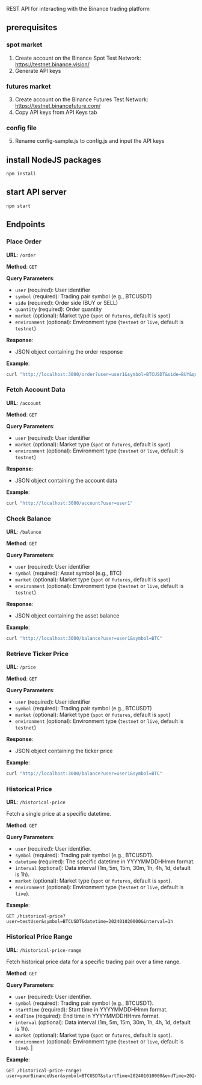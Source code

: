 REST API for interacting with the Binance trading platform

## prerequisites

### spot market
1. Create account on the Binance Spot Test Network: https://testnet.binance.vision/
2. Generate API keys

### futures market
3. Create account on the Binance Futures Test Network: https://testnet.binancefuture.com/
4. Copy API keys from API Keys tab

### config file
5. Rename config-sample.js to config.js and input the API keys

## install NodeJS packages

    npm install

## start API server

    npm start

## Endpoints

### Place Order

**URL**: `/order`

**Method**: `GET`

**Query Parameters**:
- `user` (required): User identifier
- `symbol` (required): Trading pair symbol (e.g., BTCUSDT)
- `side` (required): Order side (BUY or SELL)
- `quantity` (required): Order quantity
- `market` (optional): Market type (`spot` or `futures`, default is `spot`)
- `environment` (optional): Environment type (`testnet` or `live`, default is `testnet`)

**Response**:
- JSON object containing the order response

**Example**:

```bash
curl "http://localhost:3000/order?user=user1&symbol=BTCUSDT&side=BUY&quantity=0.01"
```

### Fetch Account Data

**URL**: `/account`

**Method**: `GET`

**Query Parameters**:
- `user` (required): User identifier
- `market` (optional): Market type (`spot` or `futures`, default is `spot`)
- `environment` (optional): Environment type (`testnet` or `live`, default is `testnet`)

**Response**:
- JSON object containing the account data

**Example**:
```bash
curl "http://localhost:3000/account?user=user1"
```

### Check Balance
**URL**: `/balance`

**Method**: `GET`

**Query Parameters**:
- `user` (required): User identifier
- `symbol` (required): Asset symbol (e.g., BTC)
- `market` (optional): Market type (`spot` or `futures`, default is `spot`)
- `environment` (optional): Environment type (`testnet` or `live`, default is `testnet`)

**Response**:
- JSON object containing the asset balance

**Example**:
```bash
curl "http://localhost:3000/balance?user=user1&symbol=BTC"
```

### Retrieve Ticker Price
**URL**: `/price`

**Method**: `GET`

**Query Parameters**:
- `user` (required): User identifier
- `symbol` (required): Trading pair symbol (e.g., BTCUSDT)
- `market` (optional): Market type (`spot` or `futures`, default is `spot`)
- `environment` (optional): Environment type (`testnet` or `live`, default is `testnet`)

**Response**:
- JSON object containing the ticker price

**Example**:
```bash
curl "http://localhost:3000/balance?user=user1&symbol=BTC"
```

### Historical Price
**URL**: `/historical-price`

Fetch a single price at a specific datetime.

**Method**: `GET`

**Query Parameters**:
- `user` (required): User identifier.
- `symbol` (required): Trading pair symbol (e.g., BTCUSDT).
- `datetime` (required): The specific datetime in YYYYMMDDHHmm format.
- `interval` (optional): Data interval (1m, 5m, 15m, 30m, 1h, 4h, 1d, default is 1h).
- `market` (optional): Market type (`spot` or `futures`, default is `spot`).
- `environment` (optional): Environment type (`testnet` or `live`, default is `live`).       

**Example**:

```http
GET /historical-price?user=testUser&symbol=BTCUSDT&datetime=202401020000&interval=1h
```

### Historical Price Range
**URL**: `/historical-price-range`

Fetch historical price data for a specific trading pair over a time range.

**Method**: `GET`

**Query Parameters**:
- `user` (required): User identifier.
- `symbol` (required): Trading pair symbol (e.g., BTCUSDT).
- `startTime` (required): Start time in YYYYMMDDHHmm format.
- `endTime` (required): End time in YYYYMMDDHHmm format.
- `interval` (optional): Data interval (1m, 5m, 15m, 30m, 1h, 4h, 1d, default is 1h).
- `market` (optional): Market type (`spot` or `futures`, default is `spot`).
- `environment` (optional): Environment type (`testnet` or `live`, default is `live`).                                    |

**Example**:

```http
GET /historical-price-range?user=yourBinanceUser&symbol=BTCUSDT&startTime=202401010000&endTime=202401020000&interval=1h&market=spot&environment=live
```


